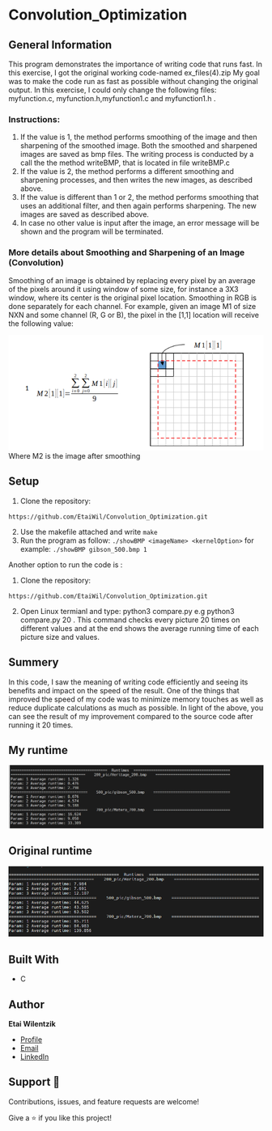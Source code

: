 # Convolution_Optimization

## General Information
This program demonstrates the importance of writing code that runs fast.
In this exercise, I got the original working code-named ex_files(4).zip
My goal was to make the code run as fast as possible without changing the original output.
In this exercise, I could only change the following files: myfunction.c, myfunction.h,myfunction1.c and myfunction1.h .
### Instructions:
1. If the value is 1, the method performs smoothing of the image and then sharpening of the
smoothed image. Both the smoothed and sharpened images are saved as bmp files. The
writing process is conducted by a call the the method writeBMP, that is located in file
writeBMP.c
2. If the value is 2, the method performs a different smoothing and sharpening processes,
      and then writes the new images, as described above.
3. If the value is different than 1 or 2, the method performs smoothing that uses an
   additional filter, and then again performs sharpening. The new images are saved as
   described above.
4. In case no other value is input after the image, an error message will be shown and the
   program will be terminated.
 ### More details about Smoothing and Sharpening of an Image (Convolution)
Smoothing of an image is obtained by replacing every pixel by an average of the pixels
around it using window of some size, for instance a 3X3 window, where its center is the
original pixel location. Smoothing in RGB is done separately for each channel.
For example, given an image M1 of size NXN and some channel (R, G or B), the pixel in the
[1,1] location will receive the following value:

![img.png](img.png)<br>
Where M2 is the image after smoothing 


## Setup
1. Clone the repository:
```
https://github.com/EtaiWil/Convolution_Optimization.git
```
2. Use the makefile attached and write  ``` make ```
3. Run the program as follow: ``` ./showBMP <imageName> <kernelOption> ```
for example: ```./showBMP gibson_500.bmp 1```

Another option to run the code is :

1. Clone the repository:
```
https://github.com/EtaiWil/Convolution_Optimization.git
```
2. Open Linux termianl and type: python3 compare.py <number> e.g python3 compare.py 20 . This command checks every picture 20 times on different values
and at the end shows the average running time of each picture size and values.




   
## Summery
In this code, I saw the meaning of writing code efficiently and seeing its benefits and impact on the speed of the result. One of the things that improved the speed of my code was to minimize memory touches as well as reduce duplicate calculations as much as possible.
In light of the above, you can see the result of my improvement compared to the source code after running it 20 times.

 
## My runtime
![](photos/picutre1.png)

## Original runtime
![](photos/picture2.png)

## Built With

- C
## Author

**Etai Wilentzik**

- [Profile](https://github.com/EtaiWilentzik )
- [Email](mailto:etaiwil2000@gmail.com?subject=Hi "Hi!")
- [LinkedIn](https://www.linkedin.com/in/etai-wilentzik-b5a106212/ "Welcome")

## Support 🤝

Contributions, issues, and feature requests are welcome!

Give a ⭐️ if you like this project!

